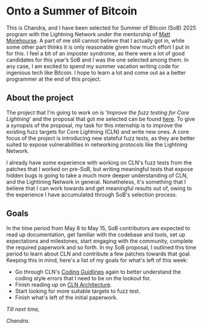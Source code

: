 # Onto a Summer of Bitcoin

This is Chandra, and I have been selected for Summer of Bitcoin (SoB) 2025 program with the Lightning Network under the mentorship of [Matt Morehourse](https://github.com/morehouse). A part of me still cannot believe that I actually got in, while some other part thinks it is only reasonable given how much effort I put in for this. I feel a bit of an imposter syndrome, as there were a lot of good candidates for this year’s SoB and I was the one selected among them. In any case, I am excited to spend my summer vacation writing code for ingenious tech like Bitcoin. I hope to learn a lot and come out as a better programmer at the end of this project.

## About the project

The project that I'm going to work on is '_Improve the fuzz testing for Core Lightning_' and the proposal that got me selected can be found [here](https://drive.google.com/file/d/1AP8_2JnLRJ3rTZnSLFBkdfr4z49TJ8Eo/view?usp=drive_link). To give a synopsis of the proposal, my task for this internship is to improve the existing fuzz targets for Core Lightning (CLN) and write new ones. A core focus of the project is introducing new stateful fuzz tests, as they are better suited to expose vulnerabilities in networking protocols like the Lightning Network.

I already have some experience with working on CLN's fuzz tests from the patches that I worked on pre-SoB, but writing meaningful tests that expose hidden bugs is going to take a much more deeper understanding of CLN, and the Lightining Network in general. Nonetheless, it's something that I believe that I can work towards and get meaningful results out of, owing to the experience I have accumulated through SoB's selection process.

## Goals
In the time period from May 8 to May 15, SoB contributors are expected to read up documentation, get familiar with the codebase and tools, set up expectations and milestones, start engaging with the community, complete the required paperwork and so forth. In my SoB proposal, I outlined this time period to learn about CLN and contribute a few patches towards that goal. Keeping this in mind, here's a list of my goals for what's left of this week:
- Go through CLN's [Coding Guidlines](https://github.com/ElementsProject/lightning/blob/master/doc/contribute-to-core-lightning/coding-style-guidelines.md) again to better understand the coding style errors that I need to be on the lookout for.
- Finish reading up on [CLN Architecture](https://docs.corelightning.org/docs/contribute-to-core-lightning). 
- Start looking for more suitable targets to fuzz test.
- Finish what's left of the initial paperwork.

_Till next time,_

_Chandra_.
